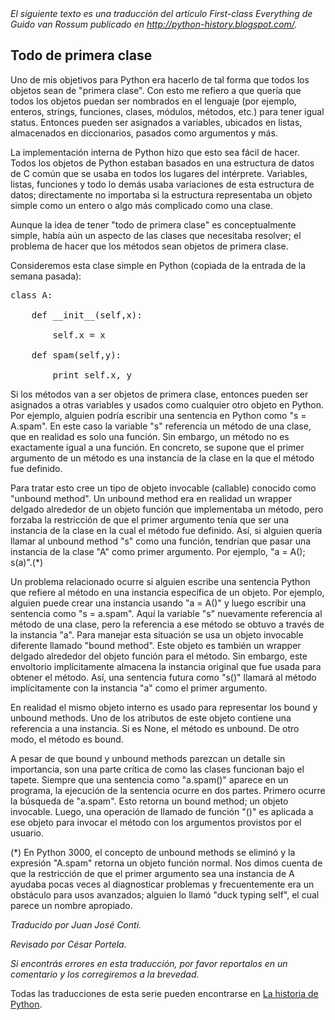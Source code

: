 <html><body><em>El siguiente texto es una traducción del artículo First-class Everything de Guido van Rossum publicado en <a href="http://python-history.blogspot.com/" target="_blank">http://python-history.blogspot.com/</a>.</em>

<!--more-->

<h2>Todo de primera clase</h2>

Uno de mis objetivos para Python era hacerlo de tal forma que todos los objetos sean de "primera clase". Con esto me refiero a que quería que todos los objetos puedan ser nombrados en el lenguaje (por ejemplo, enteros, strings, funciones, clases, módulos, métodos, etc.) para tener igual status. Entonces pueden ser asignados a variables, ubicados en listas, almacenados en diccionarios, pasados como argumentos y más.



La implementación interna de Python hizo que esto sea fácil de hacer. Todos los objetos de Python estaban basados en una estructura de datos de C común que se usaba en todos los lugares del intérprete. Variables, listas, funciones y todo lo demás usaba variaciones de esta estructura de datos; directamente no importaba si la estructura representaba un objeto simple como un entero o algo más complicado como una clase.



Aunque la idea de tener "todo de primera clase" es conceptualmente simple, había aún un aspecto de las clases que necesitaba resolver; el problema de hacer que los métodos sean objetos de primera clase.



Consideremos esta clase simple en Python (copiada de la entrada de la semana pasada):

<pre>class A:

    def __init__(self,x):

        self.x = x

    def spam(self,y):

        print self.x, y</pre>

Si los métodos van a ser objetos de primera clase, entonces pueden ser asignados a otras variables y usados como cualquier otro objeto en Python. Por ejemplo, alguien podría escribir una sentencia en Python como "s = A.spam". En este caso la variable "s" referencia un método de una clase, que en realidad es solo una función. Sin embargo, un método no es exactamente igual a una función. En concreto, se supone que el primer argumento de un método es una instancia de la clase en la que el método fue definido.



Para tratar esto cree un tipo de objeto invocable (callable) conocido como "unbound method". Un unbound method era en realidad un wrapper delgado alrededor de un objeto función que implementaba un método, pero forzaba la restricción de que el primer argumento tenía que ser una instancia de la clase en la cual el método fue definido. Así, si alguien quería llamar al unbound method "s" como una función, tendrían que pasar una instancia de la clase "A" como primer argumento. Por ejemplo, "a = A(); s(a)".(*)



Un problema relacionado ocurre si alguien escribe una sentencia Python que refiere al método en una instancia específica de un objeto. Por ejemplo, alguien puede crear una instancia usando "a = A()" y luego escribir una sentencia como "s = a.spam". Aquí la variable "s" nuevamente referencia al método de una clase, pero la referencia a ese método se obtuvo a través de la instancia "a". Para manejar esta situación se usa un objeto invocable diferente llamado "bound method". Este objeto es también un wrapper delgado alrededor del objeto función para el método. Sin embargo, este envoltorio implícitamente almacena la instancia original que fue usada para obtener el método. Así, una sentencia futura como "s()" llamará al método implícitamente con la instancia "a" como el primer argumento.



En realidad el mismo objeto interno es usado para representar los bound y unbound methods. Uno de los atributos de este objeto contiene una referencia a una instancia. Si es None, el método es unbound. De otro modo, el método es bound.



A pesar de que bound y unbound methods parezcan un detalle sin importancia, son una parte crítica de como las clases funcionan bajo el tapete. Siempre que una sentencia como "a.spam()" aparece en un programa, la ejecución de la sentencia ocurre en dos partes. Primero ocurre la búsqueda de "a.spam". Esto retorna un bound method; un objeto invocable. Luego, una operación de llamado de función "()" es aplicada a ese objeto para invocar el método con los argumentos provistos por el usuario.



(*) En Python 3000, el concepto de unbound methods se eliminó y la expresión "A.spam" retorna un objeto función normal. Nos dimos cuenta de que la restricción de que el primer argumento sea una instancia de A ayudaba pocas veces al diagnosticar problemas y frecuentemente era un obstáculo para usos avanzados; alguien lo llamó "duck typing self", el cual parece un nombre apropiado.



<em>Traducido por Juan José Conti.

Revisado por César Portela.

Si encontrás errores en esta traducción, por favor reportalos en un comentario y los corregiremos a la brevedad.</em>

Todas las traducciones de esta serie pueden encontrarse en <a href="/categoria/aprendiendo-python/historia/" target="_self">La historia de Python</a>.</body></html>